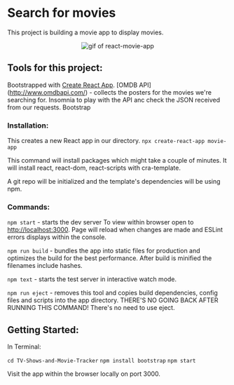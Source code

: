 # Search for movies

This project is building a movie app to display movies.

<p align="center"><img src="react-movie-app.gif" alt="gif of react-movie-app"></p>

## Tools for this project:
Bootstrapped with [Create React App](https://github.com/facebook/create-react-app).
[OMDB API] (http://www.omdbapi.com/) - collects the posters for the movies we're searching for. 
Insomnia to play with the API anc check the JSON received from our requests. 
Bootstrap

### Installation:
This creates a new React app in our directory.
```npx create-react-app movie-app```

This command will install packages which might take a couple of minutes.
It will install react, react-dom, react-scripts with cra-template.

A git repo will be initialized and the template's dependencies will be using npm.

### Commands:
`npm start` - starts the dev server
To view within browser open to [http://localhost:3000](http://localhost:3000).
Page will reload when changes are made and ESLint errors displays within the console. 

`npm run build` - bundles the app into static files for production and optimizes the build for the best performance. After build is minified the filenames include hashes. 

`npm text` - starts the test server in interactive watch mode.

`npm run eject` - removes this tool and copies build dependencies, config files and scripts into the app directory.
THERE'S NO GOING BACK AFTER RUNNING THIS COMMAND!
There's no need to use eject.

## Getting Started:
In Terminal:

`cd TV-Shows-and-Movie-Tracker`
`npm install bootstrap`
`npm start`

Visit the app within the browser locally on port 3000.

